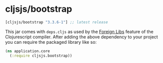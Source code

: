 # cljsjs/bootstrap
[](dependency)
```clojure
[cljsjs/bootstrap "3.3.6-1"] ;; latest release
```
[](/dependency)

This jar comes with `deps.cljs` as used by the [Foreign Libs][flibs] feature
of the Clojurescript compiler. After adding the above dependency to your project
you can require the packaged library like so:

```clojure
(ns application.core
  (:require cljsjs.bootstrap))
```
[flibs]: https://github.com/clojure/clojurescript/wiki/Packaging-Foreign-Dependencies



